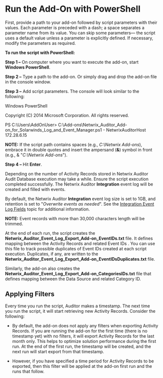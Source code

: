 # Run the Add-On with PowerShell

First, provide a path to your add-on followed by script parameters with their values. Each parameter
is preceded with a dash; a space separates a parameter name from its value. You can skip some
parameters— the script uses a default value unless a parameter is explicitly defined. If necessary,
modify the parameters as required.

**To run the script with PowerShell:**

**Step 1 –** On computer where you want to execute the add-on, start **Windows PowerShell**.

**Step 2 –** Type a path to the add-on. Or simply drag and drop the add-on file in the console
window.

**Step 3 –** Add script parameters. The console will look similar to the following:

Windows PowerShell

Copyright (C) 2014 Microsoft Corporation. All rights reserved.

PS C:\Users\AddOnUser> C:\Add-ons\Netwrix_Auditor_Add-on_for_Solarwinds_Log_and_Event_Manager.ps1 -
NetwrixAuditorHost 172.28.6.15

**NOTE:** If the script path contains spaces (e.g., _C:\Netwrix Add-ons_), embrace it in double
quotes and insert the ampersand (**&**) symbol in front (e.g., & "_C:\Netwrix Add-ons_").

**Step 4 –** Hit **Enter**.

Depending on the number of Activity Records stored in Netwrix Auditor Audit Database execution may
take a while. Ensure the script execution completed successfully. The Netwrix Auditor
**Integration** event log will be created and filled with events.

By default, the Netwrix Auditor **Integration** event log size is set to 1GB, and retention is set
to "_Overwrite events as needed_". See the [Integration Event Log Fields](/docs/auditor/10.7/auditor/addon/solarwinds/integrationeventlog.md)
topic for additional information.

**NOTE:** Event records with more than 30,000 characters length will be trimmed.

At the end of each run, the script creates the
**Netwrix_Auditor_Event_Log_Export_Add-on_EventIDs.txt** file. It defines mapping between the
Activity Records and related Event IDs . You can use this file to track possible duplicates of Event
IDs created at each script execution. Duplicates, if any, are written to the
**Netwrix_Auditor_Event_Log_Export_Add-on_EventIDsDuplicates.txt** file.

Similarly, the add-on also creates the **Netwrix_Auditor_Event_Log_Export_Add-on_CategoriesIDs.txt**
file that defines mapping between the Data Source and related Category ID.

## Applying Filters

Every time you run the script, Auditor makes a timestamp. The next time you run the script, it will
start retrieving new Activity Records. Consider the following:

- By default, the add-on does not apply any filters when exporting Activity Records. If you are
  running the add-on for the first time (there is no timestamp yet) with no filters, it will export
  Activity Records for the last month only. This helps to optimize solution performance during the
  first run. At the end of the first run, the timestamp will be created, and the next run will start
  export from that timestamp.

- However, if you have specified a time period for Activity Records to be exported, then this filter
  will be applied at the add-on first run and the runs that follow.

